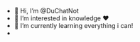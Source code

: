 - 👋 Hi, I’m @DuChatNot
- 👀 I’m interested in knowledge ❤
- 🌱 I’m currently learning everything i can!
- 
<!---
DuChatNot/DuChatNot is a ✨ special ✨ repository because its `README.md` (this file) appears on your GitHub profile.
You can click the Preview link to take a look at your changes.
--->
